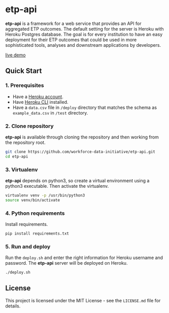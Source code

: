 etp-api
=======

**etp-api** is a framework for a web service that provides an API for aggregated ETP outcomes. The default setting for the server is Heroku with Heroku Postgres database. The goal is for every institution to have an easy deployment for their ETP outcomes that could be used in more sophisticated tools, analyses and downstream applications by developers.

[live demo](http://etp-api.dataatwork.org/api/v0)

Quick Start
-----------

### 1. Prerequisites

- Have a [Heroku account](https://dashboard.heroku.com/).
- Have [Heroku CLI](https://devcenter.heroku.com/articles/heroku-cli) installed.
- Have a `data.csv` file in `/deploy` directory that matches the schema as `example_data.csv` in `/test` directory.



### 2. Clone repository

**etp-api** is available through cloning the repository and then working from the repository root.

```bash
git clone https://github.com/workforce-data-initiative/etp-api.git
cd etp-api
```


### 3. Virtualenv

**etp-api** depends on python3, so create a virtual environment using a python3 executable. Then activate the virtualenv.

```bash
virtualenv venv -p /usr/bin/python3
source venv/bin/activate
```
### 4. Python requirements

Install requirements.

```bash
pip install requirements.txt
```

### 5. Run and deploy

Run the `deploy.sh` and enter the right information for Heroku username and password. The **etp-api** server will be deployed on Heroku.

```bash
./deploy.sh
```

License
-------
This project is licensed under the MIT License - see the `LICENSE.md` file for details.
